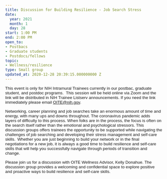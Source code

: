 ```yaml
---
title: Discussion for Building Resilience - Job Search Stress
date:
  year: 2021
  month: 1
  day: 28
start: 1:00 PM
end: 2:00 PM
open_to:
- Postbacs
- Graduate students
- Postdocs/fellows
topic:
- Wellness/resilience
type: Small group
updated_at: 2020-12-28 20:39:15.000000000 Z
---
```

<span style="font-family: arial, helvetica, sans-serif; font-size:
10pt;">This event is only for NIH Intramural Trainees currently in our
postbac, graduate student, and postdoc programs.  This session will be
held online via Zoom and the link will be distributed in NIH Trainee
Listserv announcements. If you need the link immediately please email
OITE@nih.gov. </span>

<span style="font-family: arial, helvetica, sans-serif; font-size:
10pt;">Networking, career planning and job searches take an enormous
amount of time and energy, with many ups and downs throughout. The
coronavirus pandemic adds layers of difficulty to this process. When
folks are in the process, the focus is often on the search itself rather
than the emotional and psychological stressors. This discussion groups
offers trainees the opportunity to be supported while navigating the
challenges of job searching and developing their stress management and
self-care skills.  Whether you are just beginning to build your network
or in the final negotiations for a new job, it is always a good time to
build resilience and self-care skills that will help you successfully
navigate through periods of transition and change.  </span>

<span style="font-family: arial, helvetica, sans-serif; font-size:
10pt;">Please join us for a discussion with OITE Wellness Advisor, Kelly
Donahue. The discussion group provides a welcoming and confidential
space to explore positive and proactive ways to build resilience and
self-care skills.</span>
